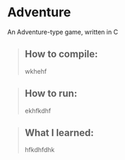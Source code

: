 # Adventure
An Adventure-type game, written in C

> ## How to compile:
> wkhehf

> ## How to run:
> ekhfkdhf

> ## What I learned:
> hfkdhfdhk
